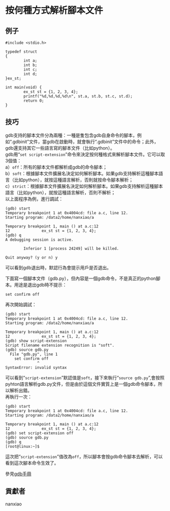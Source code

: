 # 按何種方式解析腳本文件 

## 例子

	#include <stdio.h>

	typedef struct
	{
	        int a;
	        int b;
	        int c;
	        int d;
	}ex_st;
	
	int main(void) {
	        ex_st st = {1, 2, 3, 4};
	        printf("%d,%d,%d,%d\n", st.a, st.b, st.c, st.d);
	        return 0;
	}



## 技巧

gdb支持的腳本文件分為兩種：一種是隻包含gdb自身命令的腳本，例如“.gdbinit”文件，當gdb在啟動時，就會執行“.gdbinit”文件中的命令；此外，gdb還支持其它一些語言寫的腳本文件（比如python）。  
gdb用“`set script-extension`”命令來決定按何種格式來解析腳本文件。它可以取3個值：  
a）`off`：所有的腳本文件都解析成gdb的命令腳本；  
b）`soft`：根據腳本文件擴展名決定如何解析腳本。如果gdb支持解析這種腳本語言（比如python），就按這種語言解析，否則就按命令腳本解析；  
c）`strict`：根據腳本文件擴展名決定如何解析腳本。如果gdb支持解析這種腳本語言（比如python），就按這種語言解析，否則不解析；  
以上面程序為例，進行調試：

	(gdb) start
	Temporary breakpoint 1 at 0x4004cd: file a.c, line 12.
	Starting program: /data2/home/nanxiao/a
	
	Temporary breakpoint 1, main () at a.c:12
	12              ex_st st = {1, 2, 3, 4};
	(gdb) q
	A debugging session is active.
	
	        Inferior 1 [process 24249] will be killed.
	
	Quit anyway? (y or n) y


可以看到gdb退出時，默認行為會提示用戶是否退出。

下面寫一個腳本文件（gdb.py），但內容是一個gdb命令，不是真正的python腳本。用途是退出gdb時不提示：

	set confirm off
再次開始調試：  

	(gdb) start
	Temporary breakpoint 1 at 0x4004cd: file a.c, line 12.
	Starting program: /data2/home/nanxiao/a
	
	Temporary breakpoint 1, main () at a.c:12
	12              ex_st st = {1, 2, 3, 4};
	(gdb) show script-extension
	Script filename extension recognition is "soft".
	(gdb) source gdb.py
	  File "gdb.py", line 1
	    set confirm off
	              ^
	SyntaxError: invalid syntax


可以看到“`script-extension`”默認值是`soft`，接下來執行“`source gdb.py`”,會按照pyhton語言解析gdb.py文件，但是由於這個文件實質上是一個gdb命令腳本，所以解析出錯。  
再執行一次：  

	(gdb) start
	Temporary breakpoint 1 at 0x4004cd: file a.c, line 12.
	Starting program: /data2/home/nanxiao/a
	
	Temporary breakpoint 1, main () at a.c:12
	12              ex_st st = {1, 2, 3, 4};
	(gdb) set script-extension off
	(gdb) source gdb.py
	(gdb) q
	[root@linux:~]$
這次把“`script-extension`”值改為`off`，所以腳本會按gdb命令腳本去解析，可以看到這次腳本命令生效了。
  
參見[gdb手冊](https://sourceware.org/gdb/onlinedocs/gdb/Extending-GDB.html)
## 貢獻者

nanxiao



